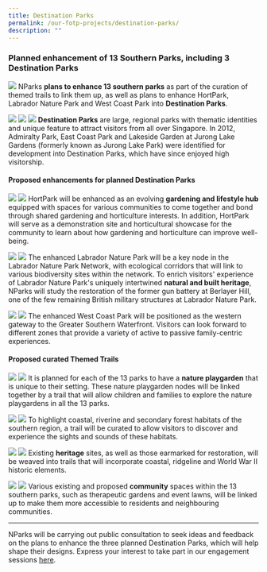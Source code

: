 ```yaml
---
title: Destination Parks
permalink: /our-fotp-projects/destination-parks/
description: ""
---
```

### **Planned enhancement of 13 Southern Parks, including 3 Destination Parks**
![](/images/dp%20overview.png)
NParks **plans to enhance 13 southern parks** as part of the curation of themed trails to link them up, as well as plans to enhance HortPark, Labrador Nature Park and West Coast Park into **Destination Parks**.

![](/images/admiralty%20park.png)
![](/images/east%20coast%20park.png)
![](/images/lakeside%20garden.png)
**Destination Parks** are large, regional parks with thematic identities and unique feature to attract visitors from all over Singapore. In 2012, Admiralty Park, East Coast Park and Lakeside Garden at Jurong Lake Gardens (formerly known as Jurong Lake Park) were identified for development into Destination Parks, which have since enjoyed high visitorship.
 
 #### Proposed enhancements for planned Destination Parks
 
 ![](/images/hortpark%201.png)
 ![](/images/hortpark%202.png)
HortPark will be enhanced as an evolving **gardening and lifestyle hub** equipped with spaces for various communities to come together and bond through shared gardening and horticulture interests. In addition, HortPark will serve as a demonstration site and horticultural showcase for the community to learn about how gardening and horticulture can improve well-being.
 
 ![](/images/labrador%20nature%20park%201.png)
 ![](/images/labrador%20nature%20park%202.png)
The enhanced Labrador Nature Park will be a key node in the Labrador Nature Park Network, with ecological corridors that will link to various biodiversity sites within the network. To enrich visitors' experience of Labrador Nature Park's uniquely intertwined **natural and built heritage**, NParks will study the restoration of the former gun battery at Berlayer Hill, one of the few remaining British military structures at Labrador Nature Park.

![](/images/west%20coast%20park%201.png)
![](/images/west%20coast%20park%202.png)
The enhanced West Coast Park will be positioned as the western gateway to the Greater Southern Waterfront. Visitors can look forward to different zones that provide a variety of active to passive family-centric experiences.

#### Proposed curated Themed Trails

![](/images/themed%20trails%201.png)
![](/images/themed%20trails%202.png)
It is planned for each of the 13 parks to have a **nature playgarden** that is unique to their setting. These nature playgarden nodes will be linked together by a trail that will allow children and families to explore the nature playgardens in all the 13 parks.

![](/images/themed%20trails%203.png)
![](/images/themed%20trails%204.png)
To highlight coastal, riverine and secondary forest habitats of the southern region, a trail will be curated to allow visitors to discover and experience the sights and sounds of these habitats.

![](/images/themed%20trails%205.png)
![](/images/themed%20trails%206.png)
Existing **heritage** sites, as well as those earmarked for restoration, will be weaved into trails that will incorporate coastal, ridgeline and World War II historic elements.

![](/images/themed%20trails%207.png)
![](/images/themed%20trails%208.png)
Various existing and proposed **community** spaces within the 13 southern parks, such as therapeutic gardens and event lawns, will be linked up to make them more accessible to residents and neighbouring communities.

_______ 

NParks will be carrying out public consultation to seek ideas and feedback on the plans to enhance the three planned Destination Parks, which will help shape their designs. Express your interest to take part in our engagement sessions [here](www.go.gov.sg/fotpengagement).